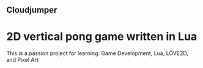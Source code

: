 ## Cloudjumper

# 2D vertical pong game written in Lua

This is a passion project for learning:
Game Development, Lua, LÖVE2D, and Pixel Art
